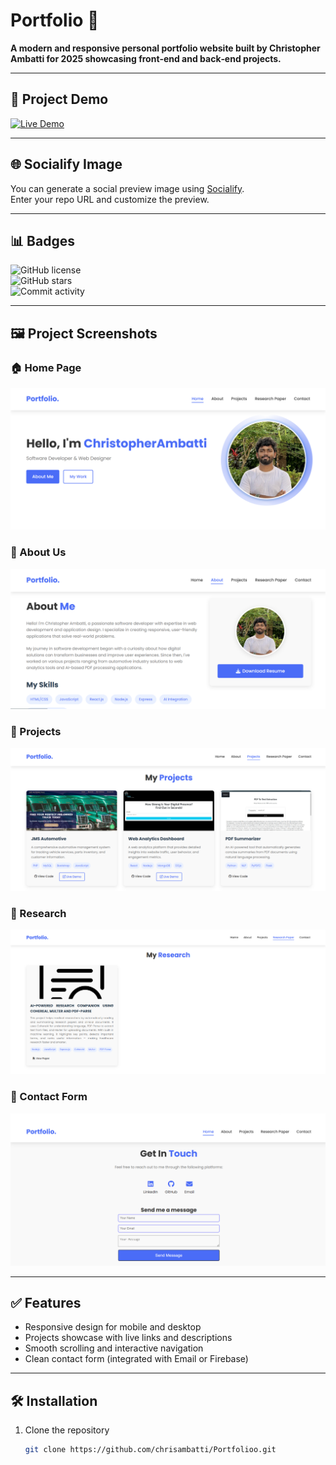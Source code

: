 # Portfolio 🚀

**A modern and responsive personal portfolio website built by Christopher Ambatti for 2025 showcasing front‑end and back‑end projects.**

---

## 🎯 Project Demo  
[![Live Demo](https://img.shields.io/badge/Live%20Demo-Visit-blue?style=for-the-badge&logo=vercel)](https://chris-ambatti-portfolio.vercel.app)


---

## 🌐 Socialify Image  
You can generate a social preview image using [Socialify](https://socialify.git.ci).  
Enter your repo URL and customize the preview.

---

## 📊 Badges  
![GitHub license](https://img.shields.io/github/license/chrisambatti/Portfolioo)  
![GitHub stars](https://img.shields.io/github/stars/chrisambatti/Portfolioo?style=social)  
![Commit activity](https://img.shields.io/github/commit-activity/m/chrisambatti/Portfolioo)

---

## 🖼️ Project Screenshots

### 🏠 Home Page  
[![Home page](https://github.com/chrisambatti/Portfolioo/blob/main/assets/page1.png?raw=true)](https://github.com/chrisambatti/Portfolioo/blob/main/assets/page1.png?raw=true)

### 📄 About Us  
[![Page 2 Preview](https://github.com/chrisambatti/Portfolioo/blob/main/assets/page2.png?raw=true)](https://github.com/chrisambatti/Portfolioo/blob/main/assets/page2.png?raw=true)

### 👤 Projects  
[![Page 3 Preview](https://github.com/chrisambatti/Portfolioo/blob/main/assets/page3.png?raw=true)](https://github.com/chrisambatti/Portfolioo/blob/main/assets/page3.png?raw=true)  

### 🔎 Research
[![Page 4 Preview](https://github.com/chrisambatti/Portfolioo/blob/main/assets/page4.png?raw=true)](https://github.com/chrisambatti/Portfolioo/blob/main/assets/page4.png?raw=true)

### 📩 Contact Form  
[![Contact](https://github.com/chrisambatti/Portfolioo/blob/main/assets/page5.png?raw=true)](https://github.com/chrisambatti/Portfolioo/blob/main/assets/page5.png?raw=true)


---

## ✅ Features  
- Responsive design for mobile and desktop  
- Projects showcase with live links and descriptions  
- Smooth scrolling and interactive navigation  
- Clean contact form (integrated with Email or Firebase)

---

## 🛠️ Installation

1. Clone the repository  
   ```bash
   git clone https://github.com/chrisambatti/Portfolioo.git
